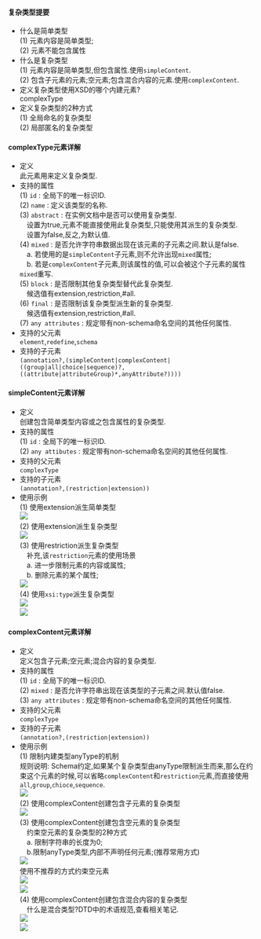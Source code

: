 #### 复杂类型提要  
- 什么是简单类型  
  (1) 元素内容是简单类型;  
  (2) 元素不能包含属性  
- 什么是复杂类型  
  (1) 元素内容是简单类型,但包含属性.使用`simpleContent`.  
  (2) 包含子元素的元素;空元素;包含混合内容的元素.使用`complexContent`.  
- 定义复杂类型使用XSD的哪个内建元素?  
  complexType  
- 定义复杂类型的2种方式  
  (1) 全局命名的复杂类型  
  (2) 局部匿名的复杂类型  

#### complexType元素详解  
- 定义  
  此元素用来定义复杂类型.  
- 支持的属性  
  (1) `id` : 全局下的唯一标识ID.  
  (2) `name` : 定义该类型的名称.  
  (3) `abstract` : 在实例文档中是否可以使用复杂类型.  
  &#8195;设置为true,元素不能直接使用此复杂类型,只能使用其派生的复杂类型.  
  &#8195;设置为false,反之,为默认值.  
  (4) `mixed` : 是否允许字符串数据出现在该元素的子元素之间.默认是false.  
  &#8195;a. 若使用的是`simpleContent`子元素,则不允许出现`mixed`属性;  
  &#8195;b. 若是`complexContent`子元素,则该属性的值,可以会被这个子元素的属性`mixed`重写.  
  (5) `block` : 是否限制其他复杂类型替代此复杂类型.  
  &#8195;候选值有extension,restriction,#all.  
  (6) `final` : 是否限制该复杂类型派生新的复杂类型.  
  &#8195;候选值有extension,restriction,#all.  
  (7) `any attributes` : 规定带有non-schema命名空间的其他任何属性.  
- 支持的父元素  
  `element`,`redefine`,`schema`  
- 支持的子元素  
  `(annotation?,(simpleContent|complexContent|((group|all|choice|sequence)?,((attribute|attributeGroup)*,anyAttribute?))))`  

#### simpleContent元素详解  
- 定义  
  创建包含简单类型内容或之包含属性的复杂类型.  
- 支持的属性  
  (1) `id` : 全局下的唯一标识ID.  
  (2) `any attibutes` : 规定带有non-schema命名空间的其他任何属性.  
- 支持的父元素  
  `complexType`  
- 支持的子元素  
  `(annotation?,(restriction|extension))`  
- 使用示例  
  (1) 使用extension派生简单类型  
  ![](assets/markdown-img-paste-20190711104436566.png)  
  (2) 使用extension派生复杂类型  
  ![](assets/markdown-img-paste-20190711110352562.png)  
  (3) 使用restriction派生复杂类型  
  &#8195;补充,该`restriction`元素的使用场景  
  &#8195;a. 进一步限制元素的内容或属性;  
  &#8195;b. 删除元素的某个属性;  
  ![](assets/markdown-img-paste-20190711111046704.png)  
  (4) 使用`xsi:type`派生复杂类型  
  ![](assets/markdown-img-paste-20190711131902814.png)  
  ![](assets/markdown-img-paste-20190711131930892.png)  

#### complexContent元素详解  
- 定义  
  定义包含子元素;空元素;混合内容的复杂类型.  
- 支持的属性  
  (1) `id` : 全局下的唯一标识ID.  
  (2) `mixed` : 是否允许字符串出现在该类型的子元素之间.默认值false.  
  (3) `any attributes` : 规定带有non-schema命名空间的其他任何属性.  
- 支持的父元素  
  `complexType`  
- 支持的子元素  
  `(annotation?,(restriction|extension))`  
- 使用示例  
  (1) 限制内建类型anyType的机制  
  规则说明: Schema约定,如果某个复杂类型由anyType限制派生而来,那么在约束这个元素的时候,可以省略`complexContent`和`restriction`元素,而直接使用`all`,`group`,`chioce`,`sequence`.  
  ![](assets/markdown-img-paste-20190711135648649.png)  
  (2) 使用complexContent创建包含子元素的复杂类型  
  ![](assets/markdown-img-paste-20190711142608870.png)  
  (3) 使用complexContent创建包含空元素的复杂类型  
  &#8195;约束空元素的复杂类型的2种方式  
  &#8195;a. 限制字符串的长度为0;  
  &#8195;b.限制anyType类型,内部不声明任何元素;(推荐常用方式)  
  ![](assets/markdown-img-paste-20190711143000762.png)  
  使用不推荐的方式约束空元素  
  ![](assets/markdown-img-paste-20190711144112161.png)  
  ![](assets/markdown-img-paste-20190711144123479.png)  
  (4) 使用complexContent创建包含混合内容的复杂类型  
  &#8195;什么是混合类型?DTD中的术语规范,查看相关笔记.  
  ![](assets/markdown-img-paste-20190711144434717.png)  
  ![](assets/markdown-img-paste-20190711144449229.png)  
